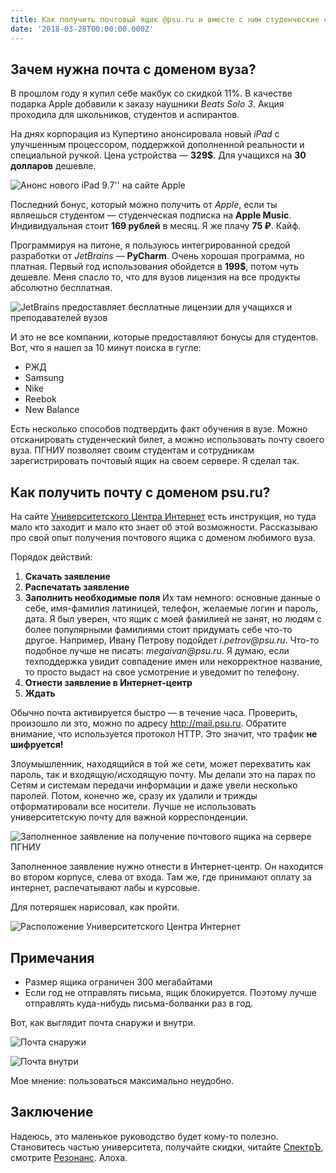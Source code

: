```yaml
---
title: Как получить почтовый ящик @psu.ru и вместе с ним студенческие скидки?
date: '2018-03-28T00:00:00.000Z'
---
```


## Зачем нужна почта с доменом вуза?

В прошлом году я купил себе макбук со скидкой 11%. В качестве подарка Apple добавили к заказу наушники _Beats Solo 3_.
Акция проходила для школьников, студентов и аспирантов.

На днях корпорация из Купертино анонсировала новый _iPad_ с улучшенным процессором, поддержкой дополненной реальности и специальной ручкой. Цена устройства — **329\$**. Для учащихся на **30 долларов** дешевле.

![Анонс нового iPad 9.7'' на сайте Apple](./images/apple.jpg)

Последний бонус, который можно получить от _Apple_, если ты являешься студентом — студенческая подписка на **Apple Music**. Индивидуальная стоит **169 рублей** в месяц. Я же плачу **75 ₽**. Кайф.

Программируя на питоне, я пользуюсь интегрированной средой разработки от _JetBrains_ — **PyCharm**. Очень хорошая программа, но платная. Первый год использования обойдется в **199\$**, потом чуть дешевле. Меня спасло то, что для вузов лицензия на все продукты абсолютно бесплатная.

![JetBrains предоставляет бесплатные лицензии для учащихся и преподавателей вузов](./images/jetbrains.jpg)

И это не все компании, которые предоставляют бонусы для студентов. Вот, что я нашел за 10 минут поиска в гугле:

- РЖД
- Samsung
- Nike
- Reebok
- New Balance

Есть несколько способов подтвердить факт обучения в вузе. Можно отсканировать студенческий билет, а можно использовать почту своего вуза. ПГНИУ позволяет своим студентам и сотрудникам зарегистрировать почтовый ящик на своем сервере. Я сделал так.

## Как получить почту с доменом psu.ru?

На сайте [Университетского Центра Интернет](https://k.psu.ru/centre/mail) есть инструкция, но туда мало кто заходит и мало кто знает об этой возможности. Рассказываю про свой опыт получения почтового ящика с доменом любимого вуза.

Порядок действий:

1. **Скачать заявление**
1. **Распечатать заявление**
1. **Заполнить необходимые поля**
   Их там немного: основные данные о себе, имя-фамилия латиницей, телефон, желаемые логин и пароль, дата.
   Я был уверен, что ящик с моей фамилией не занят, но людям с более популярными фамилиями стоит придумать себе что-то другое. Например, Ивану Петрову подойдет _i.petrov@psu.ru_. Что-то подобное лучше не писать: _megaivan@psu.ru_. Я думаю, если техподдержка увидит совпадение имен или некорректное название, то просто выдаст на свое усмотрение и уведомит по телефону.
1. **Отнести заявление в Интернет-центр**
1. **Ждать**

Обычно почта активируется быстро — в течение часа. Проверить, произошло ли это, можно по адресу http://mail.psu.ru. Обратите внимание, что используется протокол HTTP. Это значит, что трафик **не шифруется!**

Злоумышленник, находящийся в той же сети, может перехватить как пароль, так и входящую/исходящую почту. Мы делали это на парах по Сетям и системам передачи информации и даже увели несколько паролей. Потом, конечно же, сразу их удалили и трижды отформатировали все носители.
Лучше не использовать университетскую почту для важной корреспонденции.

![Заполненное заявление на получение почтового ящика на сервере ПГНИУ](./images/blank.jpg)

Заполненное заявление нужно отнести в Интернет-центр. Он находится во втором корпусе, слева от входа. Там же, где принимают оплату за интернет, распечатывают лабы и курсовые.

Для потеряшек нарисовал, как пройти.

![Расположение Университетского Центра Интернет](./images/map.jpg)

## Примечания

- Размер ящика ограничен 300 мегабайтами
- Если год не отправлять письма, ящик блокируется. Поэтому лучше отправлять куда-нибудь письма-болванки раз в год.

Вот, как выглядит почта снаружи и внутри.

![Почта снаружи](./images/mail-outside.jpg)

![Почта внутри](./images/mail-inside.jpg)

Мое мнение: пользоваться максимально неудобно.

## Заключение

Надеюсь, это маленькое руководство будет кому-то полезно.
Становитесь частью университета, получайте скидки, читайте [СпектрЪ](https://vk.com/fizgazeta), смотрите [Резонанс](https://vk.com/fizgazeta). Алоха.

